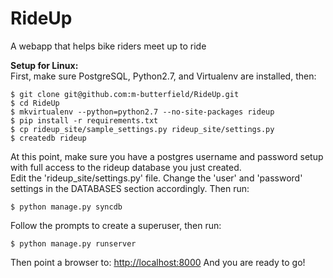 RideUp
======
 A webapp that helps bike riders meet up to ride

**Setup for Linux:**  
First, make sure PostgreSQL, Python2.7, and Virtualenv are installed, then:

    $ git clone git@github.com:m-butterfield/RideUp.git
    $ cd RideUp
    $ mkvirtualenv --python=python2.7 --no-site-packages rideup
    $ pip install -r requirements.txt
    $ cp rideup_site/sample_settings.py rideup_site/settings.py
    $ createdb rideup

At this point, make sure you have a postgres username and password setup with full access to the rideup database you just created.  
Edit the 'rideup_site/settings.py' file.  Change the 'user' and 'password' settings in the DATABASES section accordingly.  Then run:

    $ python manage.py syncdb

Follow the prompts to create a superuser, then run:

    $ python manage.py runserver

Then point a browser to: [http://localhost:8000](http://localhost:8000) And you are ready to go!


